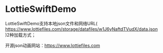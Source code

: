 # LottieSwiftDemo
LottieSwiftDemo支持本地json文件和网络URL( https://www.lottiefiles.com/storage/datafiles/w1J6yNaftdTVudX/data.json )2种加载方式；

开源json动画网站：https://www.lottiefiles.com
